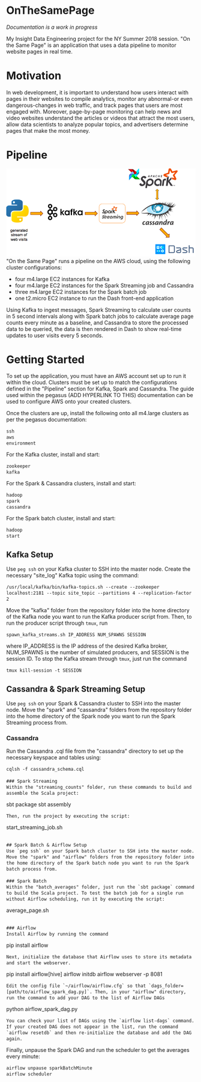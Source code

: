 # OnTheSamePage
*Documentation is a work in progress*

My Insight Data Engineering project for the NY Summer 2018 session. "On the Same Page" is an application that uses a data pipeline to monitor website pages in real time.

# Motivation
In web development, it is important to understand how users interact with pages in their websites to compile analytics, monitor any abnormal-or even dangerous-changes in web traffic, and track pages that users are most engaged with. Moreover, page-by-page monitoring can help news and video websites understand the articles or videos that attract the most users, allow data scientists to analyze popular topics, and advertisers determine pages that make the most money.

# Pipeline
![alt text](img/pipeline.png)
"On the Same Page" runs a pipeline on the AWS cloud, using the following cluster configurations:

* four m4.large EC2 instances for Kafka
* four m4.large EC2 instances for the Spark Streaming job and Cassandra 
* three m4.large EC2 instances for the Spark batch job
* one t2.micro EC2 instance to run the Dash front-end application

Using Kafka to ingest messages, Spark Streaming to calculate user counts in 5 second intervals along with Spark batch jobs to calculate average page counts every minute as a baseline, and Cassandra to store the processed data to be queried, the data is then rendered in Dash to show real-time updates to user visits every 5 seconds.

# Getting Started
To set up the application, you must have an AWS account set up to run it within the cloud. Clusters must be set up to match the configurations defined in the "Pipeline" section for Kafka, Spark and Cassandra. The guide used within the pegasus (ADD HYPERLINK TO THIS) documentation can be used to configure AWS onto your created clusters.

Once the clusters are up, install the following onto all m4.large clusters as per the pegasus documentation:
```
ssh
aws
environment
```

For the Kafka cluster, install and start:
```
zookeeper
kafka
```

For the Spark & Cassandra clusters, install and start:
```
hadoop
spark
cassandra
```

For the Spark batch cluster, install and start:
```
hadoop
start
```

## Kafka Setup
Use `peg ssh` on your Kafka cluster to SSH into the master node. Create the necessary "site_log" Kafka topic using the command:
```
/usr/local/kafka/bin/kafka-topics.sh --create --zookeeper localhost:2181 --topic site_topic --partitions 4 --replication-factor 2
```

Move the "kafka" folder from the repository folder into the home directory of the Kafka node you want to run the Kafka producer script from. Then, to run the producer script through `tmux`, run 
```
spawn_kafka_streams.sh IP_ADDRESS NUM_SPAWNS SESSION 
```
where IP_ADDRESS is the IP address of the desired Kafka broker, NUM_SPAWNS is the number of simulated producers, and SESSION is the session ID. To stop the Kafka stream through `tmux`, just run the command
```
tmux kill-session -t SESSION
```

## Cassandra & Spark Streaming Setup
Use `peg ssh` on your Spark & Cassandra cluster to SSH into the master node. Move the "spark" and "cassandra" folders from the repository folder into the home directory of the Spark node you want to run the Spark Streaming process from. 

### Cassandra
Run the Cassandra .cql file from the "cassandra" directory to set up the necessary keyspace and tables using:
```
cqlsh -f cassandra_schema.cql

### Spark Streaming
Within the "streaming_counts" folder, run these commands to build and assemble the Scala project:
```
sbt package
sbt assembly
```
Then, run the project by executing the script:
```
start_streaming_job.sh
```

## Spark Batch & Airflow Setup
Use `peg ssh` on your Spark batch cluster to SSH into the master node. Move the "spark" and "airflow" folders from the repository folder into the home directory of the Spark batch node you want to run the Spark batch process from. 

### Spark Batch
Within the "batch_averages" folder, just run the `sbt package` command to build the Scala project. To test the batch job for a single run without Airflow scheduling, run it by executing the script:
```
average_page.sh
```

### Airflow
Install Airflow by running the command
```
pip install airflow
```
Next, initialize the database that Airflow uses to store its metadata and start the webserver.
```
pip install airflow[hive]
airflow initdb
airflow webserver -p 8081
```
Edit the config file `~/airflow/airflow.cfg` so that `dags_folder=[path/to/airflow_spark_dag.py]`. Then, in your "airflow" directory, run the command to add your DAG to the list of Airflow DAGs
```
python airflow_spark_dag.py
```
You can check your list of DAGs using the `airflow list-dags` command. If your created DAG does not appear in the list, run the command `airflow resetdb` and then re-initialize the database and add the DAG again.
```
Finally, unpause the Spark DAG and run the scheduler to get the averages every minute:
```
airflow unpause sparkBatchMinute
airflow scheduler
```
